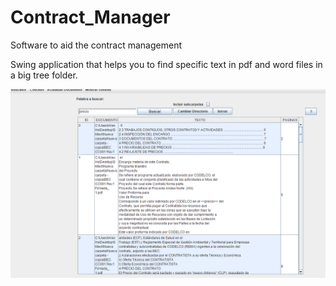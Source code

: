 # Contract_Manager
Software to aid the contract management

Swing application that helps you to find specific text in pdf and word files in a big tree folder.
 
![alt text](https://github.com/Alexanderh1988/Contract_Manager/blob/master/image.png?raw=true)

